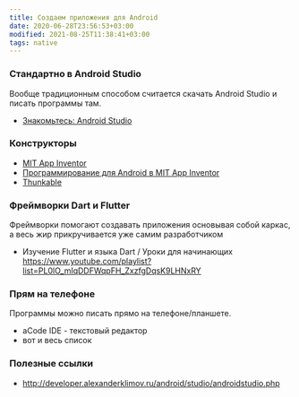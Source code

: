 ```yaml
---
title: Создаем приложения для Android
date: 2020-06-28T23:56:53+03:00
modified: 2021-08-25T11:38:41+03:00
tags: native
---
```


### Стандартно в Android Studio
Вообще традиционным способом считается скачать Android Studio и писать программы там. 
- [Знакомьтесь: Android Studio](http://developer.alexanderklimov.ru/android/studio/androidstudio.php)

### Конструкторы
- [MIT App Inventor](http://appinventor.mit.edu/)
- [Программирование для Android в MIT App Inventor](https://www.youtube.com/watch?v=O1WqqzZ56v0&list=PLiXXnd7WHCGwZQk2EkTCUw1rmSNoUjlYQ&index=9)
- [Thunkable ](https://thunkable.com/#/)


### Фреймворки Dart и Flutter
Фреймворки помогают создавать приложения основывая собой каркас, а весь жир прикручивается уже самим разработчиком
- Изучение Flutter и языка Dart / Уроки для начинающих <https://www.youtube.com/playlist?list=PL0lO_mIqDDFWqpFH_ZxzfgDqsK9LHNxRY> 

### Прям на телефоне
Программы можно писать прямо на телефоне/планшете.
- aCode IDE - текстовый редактор
- вот и весь список

### Полезные ссылки
- <http://developer.alexanderklimov.ru/android/studio/androidstudio.php>
